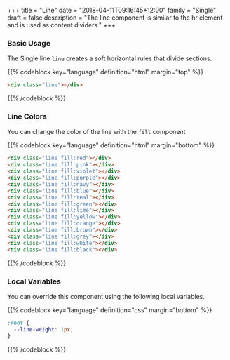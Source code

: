 +++
title = "Line"
date = "2018-04-11T09:16:45+12:00"
family = "Single"
draft = false
description = "The line component is similar to the hr element and is used as content dividers."
+++

### Basic Usage

The Single line `line` creates a soft horizontal rules that divide sections.

<div class="line"></div>

{{% codeblock key="language" definition="html" margin="top" %}}
```html
<div class="line"></div>
```
{{% /codeblock %}}


### Line Colors

You can change the color of the line with the `fill` component

<div class="line fill:red margin-bottom:u4"></div>
<div class="line fill:pink margin-bottom:u4"></div>
<div class="line fill:violet margin-bottom:u4"></div>
<div class="line fill:purple margin-bottom:u4"></div>
<div class="line fill:navy margin-bottom:u4"></div>
<div class="line fill:blue margin-bottom:u4"></div>
<div class="line fill:teal margin-bottom:u4"></div>
<div class="line fill:green margin-bottom:u4"></div>
<div class="line fill:lime margin-bottom:u4"></div>
<div class="line fill:yellow margin-bottom:u4"></div>
<div class="line fill:orange margin-bottom:u4"></div>
<div class="line fill:brown margin-bottom:u4"></div>
<div class="line fill:grey margin-bottom:u4"></div>
<div class="line fill:white margin-bottom:u4"></div>
<div class="line fill:black margin-bottom:u6"></div>

{{% codeblock key="language" definition="html" margin="bottom" %}}
```html
<div class="line fill:red"></div>
<div class="line fill:pink"></div>
<div class="line fill:violet"></div>
<div class="line fill:purple"></div>
<div class="line fill:navy"></div>
<div class="line fill:blue"></div>
<div class="line fill:teal"></div>
<div class="line fill:green"></div>
<div class="line fill:lime"></div>
<div class="line fill:yellow"></div>
<div class="line fill:orange"></div>
<div class="line fill:brown"></div>
<div class="line fill:grey"></div>
<div class="line fill:white"></div>
<div class="line fill:black"></div>
```
{{% /codeblock %}}

### Local Variables

You can override this component using the following local variables.

{{% codeblock key="language" definition="css" margin="bottom" %}}
```css
:root {
  --line-weight: 1px;
}
```
{{% /codeblock %}}
